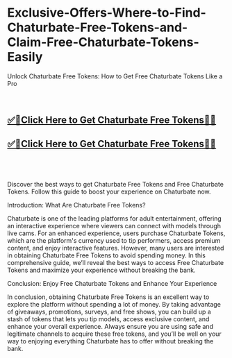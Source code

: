 # Exclusive-Offers-Where-to-Find-Chaturbate-Free-Tokens-and-Claim-Free-Chaturbate-Tokens-Easily

Unlock Chaturbate Free Tokens: How to Get Free Chaturbate Tokens Like a Pro
<br><br><br>
<b><h2><a href="https://searchoptima.org/free-chaturbate-tokens/">✅🎯Click Here to Get Chaturbate Free Tokens🎯✅</a>

</h2></b>

<b><h2><a href="https://searchoptima.org/free-chaturbate-tokens/">✅🎯Click Here to Get Chaturbate Free Tokens🎯✅</a>

</h2></b> <br><br><br>
Discover the best ways to get Chaturbate Free Tokens and Free Chaturbate Tokens. Follow this guide to boost your experience on Chaturbate now.

Introduction: What Are Chaturbate Free Tokens?

Chaturbate is one of the leading platforms for adult entertainment, offering an interactive experience where viewers can connect with models through live cams. For an enhanced experience, users purchase Chaturbate Tokens, which are the platform's currency used to tip performers, access premium content, and enjoy interactive features. However, many users are interested in obtaining Chaturbate Free Tokens to avoid spending money. In this comprehensive guide, we’ll reveal the best ways to access Free Chaturbate Tokens and maximize your experience without breaking the bank.

Conclusion: Enjoy Free Chaturbate Tokens and Enhance Your Experience

In conclusion, obtaining Chaturbate Free Tokens is an excellent way to explore the platform without spending a lot of money. By taking advantage of giveaways, promotions, surveys, and free shows, you can build up a stash of tokens that lets you tip models, access exclusive content, and enhance your overall experience. Always ensure you are using safe and legitimate channels to acquire these free tokens, and you’ll be well on your way to enjoying everything Chaturbate has to offer without breaking the bank.

